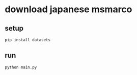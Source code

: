 # download japanese msmarco

## setup

```shell
pip install datasets
```

## run

```shell
python main.py
```
